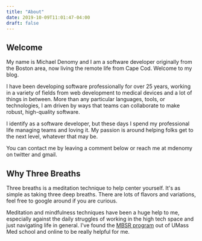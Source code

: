 ```yaml
---
title: "About"
date: 2019-10-09T11:01:47-04:00
draft: false
---
```


## Welcome

My name is Michael Denomy and I am a software developer originally from the Boston area, now living the remote life from Cape Cod. Welcome to my blog.

I have been developing software professionally for over 25 years, working in a variety of fields from web development to medical devices and a lot of things in between. More than any particular languages, tools, or technologies, I am driven by ways that teams can collaborate to make robust, high-quality software.

I identify as a software developer, but these days I spend my professional life managing teams and loving it. My passion is around helping folks get to the next level, whatever that may be.

You can contact me by leaving a comment below or reach me at mdenomy on twitter and gmail.

## Why Three Breaths

Three breaths is a meditation technique to help center yourself. It's as simple as taking three deep breaths. There are lots of flavors and variations, feel free to google around if you are curious.

Meditation and mindfulness techniques have been a huge help to me, especially against the daily struggles of working in the high tech space and just navigating life in general. I've found the [MBSR program](https://www.umassmed.edu/cfm/mindfulness-based-programs/mbsr-courses/) out of UMass Med school and online to be really helpful for me.